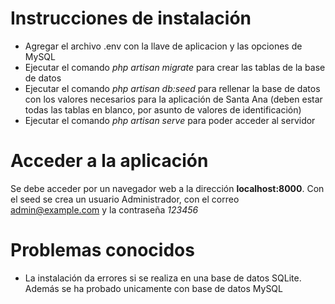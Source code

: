 # Instrucciones de instalación
* Agregar el archivo .env con la llave de aplicacion y las opciones de MySQL
* Ejecutar el comando *php artisan migrate* para crear las tablas de la base de datos
* Ejecutar el comando *php artisan db:seed* para rellenar la base de datos con los valores necesarios para la aplicación de Santa Ana (deben estar todas las tablas en blanco, por asunto de valores de identificación)
* Ejecutar el comando *php artisan serve* para poder acceder al servidor
 
# Acceder a la aplicación
Se debe acceder por un navegador web a la dirección **localhost:8000**. Con el seed se crea un usuario Administrador, con el correo admin@example.com y la contraseña *123456*

# Problemas conocidos
* La instalación da errores si se realiza en una base de datos SQLite. Además se ha probado unicamente con base de datos MySQL

